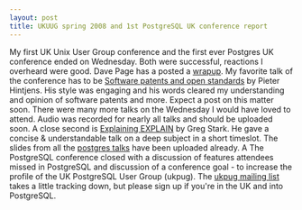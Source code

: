 ```yaml
---
layout: post
title: UKUUG spring 2008 and 1st PostgreSQL UK conference report
---
```


My first UK Unix User Group conference and the first ever Postgres UK
conference ended on Wednesday. Both were successful, reactions I
overheard were good. Dave Page has a posted a
[wrapup](http://people.planetpostgresql.org/dpage/index.php?/archives/54-PG-UK-2008-Wrapup.html).
My favorite talk of the conference has to be [Software patents and open
standards](http://spring2008.ukuug.org/talk_abstracts.html#51) by Pieter
Hintjens. His style was engaging and his words cleared my understanding
and opinion of software patents and more. Expect a post on this matter
soon. There were many more talks on the Wednesday I would have loved to
attend. Audio was recorded for nearly all talks and should be uploaded
soon. A close second is [Explaining
EXPLAIN](http://spring2008.ukuug.org/talk_abstracts.html#50) by Greg
Stark. He gave a concise & understandable talk on a deep subject in a
short timeslot. The slides from all the [postgres
talks](http://wiki.postgresql.org/wiki/PG_UK_2008) have been uploaded
already. A The PostgreSQL conference closed with a discussion of
features attendees missed in PostgreSQL and discussion of a conference
goal - to increase the profile of the UK PostgreSQL User Group (ukpug).
The [ukpug mailing
list](http://mail.postgresql.org/mj/mj_wwwusr/domain=postgresql.org?user=&passw=&func=lists-long-full&extra=ukpug)
takes a little tracking down, but please sign up if you're in the UK and
into PostgreSQL.
